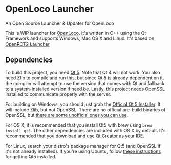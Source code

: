 # OpenLoco Launcher
An Open Source Launcher &amp; Updater for OpenLoco

This is WIP launcher for [OpenLoco](https://github.com/OpenLoco/OpenLoco). It's written in C++ using the Qt Framework and supports Windows, Mac OS X and Linux. It's based on [OpenRCT2 Launcher](https://github.com/LRFLEW/OpenRCT2Launcher)

## Dependencies

To build this project, you need [Qt 5](http://www.qt.io/download-open-source/). Note that Qt 4 will not work. You also need Zlib to compile and run this, but since Qt 5 is already dependent on it, the compiler will attempt to use the version that comes with Qt and fallback to a system-installed version if need be. Lastly, this project needs OpenSSL installed to communicate properly with the server.

For building on Windows, you should just grab the [Official Qt 5 Installer](http://www.qt.io/download-open-source/). It will include Zlib, but not OpenSSL. There are no official pre-build binaries of OpenSSL, but [there are some unofficial ones you can use](https://wiki.openssl.org/index.php/Binaries).

For OS X, it is recommended that you install Qt5 with brew using `brew install qt5`. The other dependencies are included with OS X by default. It's recommended that you download and use [Qt Creator](http://www.qt.io/download-open-source/#section-6) as your IDE.

For Linux, search your distro's package manager for Qt5 (and OpenSSL if it's not already installed). If you're using Ubuntu, follow [these instructions](https://wiki.qt.io/Install_Qt_5_on_Ubuntu) for getting Qt5 installed.
